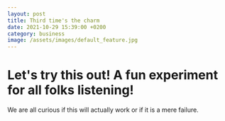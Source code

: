 ```yaml
---
layout: post
title: Third time's the charm
date: 2021-10-29 15:39:00 +0200
category: business
image: /assets/images/default_feature.jpg
---
```



# Let's try this out! A fun experiment for all folks listening!

We are all curious if this will actually work or if it is a mere failure.
